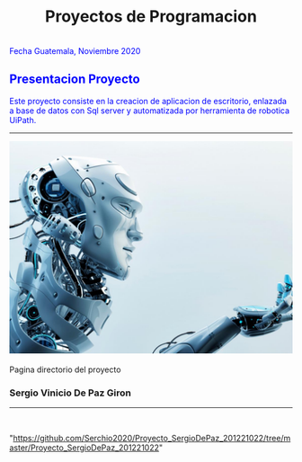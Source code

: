 <h1> <center> Proyectos de Programacion</center></h1>
<br>
<font style="color: Blue"> Fecha Guatemala, Noviembre 2020 </font>
<br>
<h2><font style="color: Blue"> Presentacion Proyecto  </font> </h2>
<font style="color: Blue"> Este proyecto consiste en la creacion de aplicacion de escritorio, enlazada a base de datos con Sql server y automatizada por herramienta de robotica UiPath. </font>
<hr>
<center><img src="imagenes/robotlogo.jpg" width="auto" height="auto"> </center>

<br>
Pagina directorio del proyecto


<h3>Sergio Vinicio De Paz Giron</h3>
<hr>
<br>

"https://github.com/Serchio2020/Proyecto_SergioDePaz_201221022/tree/master/Proyecto_SergioDePaz_201221022" 


